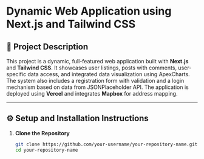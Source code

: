 # Dynamic Web Application using Next.js and Tailwind CSS

## 📌 Project Description

This project is a dynamic, full-featured web application built with **Next.js** and **Tailwind CSS**. It showcases user listings, posts with comments, user-specific data access, and integrated data visualization using ApexCharts. The system also includes a registration form with validation and a login mechanism based on data from JSONPlaceholder API. The application is deployed using **Vercel** and integrates **Mapbox** for address mapping.

---

## ⚙️ Setup and Installation Instructions

1. **Clone the Repository**
   ```bash
   git clone https://github.com/your-username/your-repository-name.git
   cd your-repository-name
